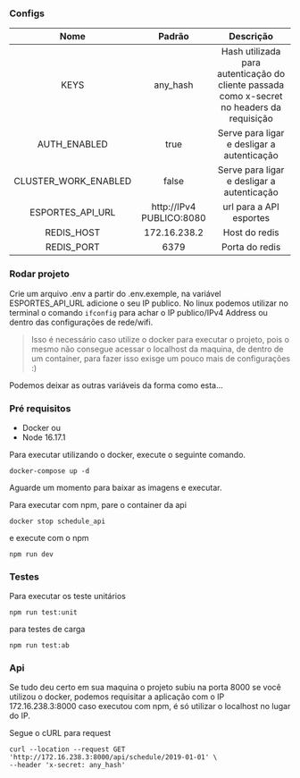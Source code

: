### Configs

|Nome                    |Padrão                                    |Descrição                                          |
|:----------------------:|:----------------------------------------:|:-------------------------------------------------:|
|KEYS                    | any_hash                                 | Hash utilizada para autenticação do cliente passada como x-secret no headers da requisição|
|AUTH_ENABLED            | true                                     | Serve para ligar e desligar a autenticação        |
|CLUSTER_WORK_ENABLED    | false                                    | Serve para ligar e desligar a autenticação        |
|ESPORTES_API_URL        | http://IPv4 PUBLICO:8080                   | url para a API esportes                                                  |
|REDIS_HOST              | 172.16.238.2                             | Host do redis                                                  |
|REDIS_PORT              | 6379                                     | Porta do redis                                                  |


### Rodar projeto
Crie um arquivo .env a partir do .env.exemple, na variável ESPORTES_API_URL adicione o seu IP publico.
No linux podemos utilizar no terminal o comando ```ifconfig``` para achar o IP publico/IPv4 Address ou dentro das configurações de rede/wifi.

> Isso é necessário caso utilize o docker para executar o projeto, pois o mesmo não consegue acessar o localhost da maquina, de dentro de um container, para fazer isso exisge um pouco mais de configurações :)

Podemos deixar as outras variáveis da forma como esta...

### Pré requisitos

- Docker
ou
- Node 16.17.1


Para executar utilizando o docker, execute o seguinte comando.

```docker-compose up -d```

Aguarde um momento para baixar as imagens e executar.

Para executar com npm, pare o container da api

```docker stop schedule_api```

e execute com o npm

```npm run dev```



### Testes

Para executar os teste unitários

```npm run test:unit```

para testes de carga

```npm run test:ab```


### Api

Se tudo deu certo em sua maquina o projeto subiu na porta 8000 se você utilizou o docker, podemos requisitar a aplicação com o IP 172.16.238.3:8000
caso executou com npm, é só utilizar o localhost no lugar do IP.

Segue o cURL para request

```
curl --location --request GET 'http://172.16.238.3:8000/api/schedule/2019-01-01' \
--header 'x-secret: any_hash'
```